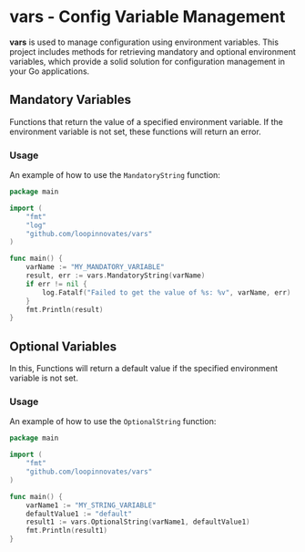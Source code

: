 # vars - Config Variable Management
**vars** is used to manage configuration using environment variables. This project includes methods for retrieving mandatory and optional environment variables, which provide a solid solution for configuration management in your Go applications.

## Mandatory Variables
Functions that return the value of a specified environment variable. If the environment variable is not set, these functions will return an error.

### Usage
An example of how to use the `MandatoryString` function:

```go
package main

import (
    "fmt"
    "log"
    "github.com/loopinnovates/vars" 
)

func main() {
    varName := "MY_MANDATORY_VARIABLE"
    result, err := vars.MandatoryString(varName)
    if err != nil {
        log.Fatalf("Failed to get the value of %s: %v", varName, err)
    }
    fmt.Println(result)
}
```

## Optional Variables
In this, Functions will return a default value if the specified environment variable is not set.

### Usage
An example of how to use the `OptionalString` function:

```go
package main

import (
    "fmt"
    "github.com/loopinnovates/vars"
)

func main() {
    varName1 := "MY_STRING_VARIABLE"
    defaultValue1 := "default"
    result1 := vars.OptionalString(varName1, defaultValue1)
    fmt.Println(result1)
}
```